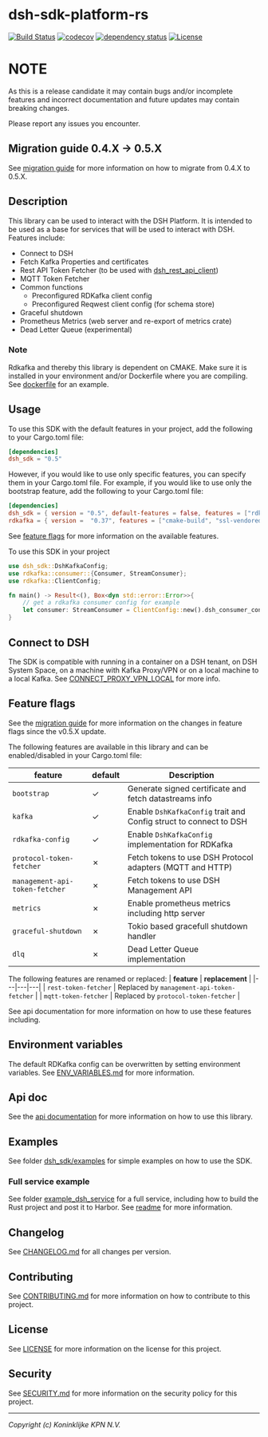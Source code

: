 # dsh-sdk-platform-rs

[![Build Status](https://github.com/kpn-dsh/dsh-sdk-platform-rs/actions/workflows/main.yaml/badge.svg)](https://github.com/kpn-dsh/dsh-sdk-platform-rs/actions/workflows/main.yaml)
[![codecov](https://codecov.io/gh/kpn-dsh/dsh-sdk-platform-rs/branch/main/graph/badge.svg)](https://codecov.io/gh/kpn-dsh/dsh-sdk-platform-rs)
[![dependency status](https://deps.rs/repo/github/kpn-dsh/dsh-sdk-platform-rs/status.svg)](https://deps.rs/repo/github/kpn-dsh/dsh-sdk-platform-rs)
[![License](https://img.shields.io/badge/License-Apache%202.0-blue.svg)](https://opensource.org/licenses/Apache-2.0)

# NOTE
As this is a release candidate it may contain bugs and/or incomplete features and incorrect documentation and future updates may contain breaking changes.

Please report any issues you encounter.

## Migration guide 0.4.X -> 0.5.X
See [migration guide](https://github.com/kpn-dsh/dsh-sdk-platform-rs/wiki/Migration-guide-(v0.4.X-%E2%80%90--v0.5.X)) for more information on how to migrate from 0.4.X to 0.5.X.

## Description
This library can be used to interact with the DSH Platform. It is intended to be used as a base for services that will be used to interact with DSH. Features include:
- Connect to DSH 
- Fetch Kafka Properties and certificates
- Rest API Token Fetcher (to be used with [dsh_rest_api_client](https://crates.io/crates/dsh_rest_api_client))
- MQTT Token Fetcher
- Common functions 
  - Preconfigured RDKafka client config
  - Preconfigured Reqwest client config (for schema store)
- Graceful shutdown
- Prometheus Metrics (web server and re-export of metrics crate)
- Dead Letter Queue (experimental)

### Note
Rdkafka and thereby this library is dependent on CMAKE. Make sure it is installed in your environment and/or Dockerfile where you are compiling.
See [dockerfile](../example_dsh_service/Dockerfile) for an example.

## Usage
To use this SDK with the default features in your project, add the following to your Cargo.toml file:
  
```toml
[dependencies]
dsh_sdk = "0.5"
```

However, if you would like to use only specific features, you can specify them in your Cargo.toml file. For example, if you would like to use only the bootstrap feature, add the following to your Cargo.toml file:
  
```toml
[dependencies]
dsh_sdk = { version = "0.5", default-features = false, features = ["rdkafka-config"] }
rdkafka = { version =  "0.37", features = ["cmake-build", "ssl-vendored"] }
```

See [feature flags](#feature-flags) for more information on the available features.

To use this SDK in your project
```rust
use dsh_sdk::DshKafkaConfig;
use rdkafka::consumer::{Consumer, StreamConsumer};
use rdkafka::ClientConfig;

fn main() -> Result<(), Box<dyn std::error::Error>>{
    // get a rdkafka consumer config for example
    let consumer: StreamConsumer = ClientConfig::new().dsh_consumer_config().create()?;
}
```

## Connect to DSH
The SDK is compatible with running in a container on a DSH tenant, on DSH System Space, on a machine with Kafka Proxy/VPN or on a local machine to a local Kafka. 
See [CONNECT_PROXY_VPN_LOCAL](CONNECT_PROXY_VPN_LOCAL.md) for more info.

## Feature flags
See the [migration guide](https://github.com/kpn-dsh/dsh-sdk-platform-rs/wiki/Migration-guide-(v0.4.X-%E2%80%90--v0.5.X)) for more information on the changes in feature flags since the v0.5.X update.

The following features are available in this library and can be enabled/disabled in your Cargo.toml file:

| **feature** | **default** | **Description** |
|---|---|---|
| `bootstrap` | &check; | Generate signed certificate and fetch datastreams info |
| `kafka` |  &check; | Enable `DshKafkaConfig` trait and Config struct to connect to DSH |
| `rdkafka-config` | &check; | Enable `DshKafkaConfig` implementation for RDKafka |
| `protocol-token-fetcher` | &cross; | Fetch tokens to use DSH Protocol adapters (MQTT and HTTP) |
| `management-api-token-fetcher` | &cross; | Fetch tokens to use DSH Management API |
| `metrics` | &cross; | Enable prometheus metrics including http server |
| `graceful-shutdown` | &cross; | Tokio based gracefull shutdown handler |
| `dlq` | &cross; | Dead Letter Queue implementation |

The following features are renamed or replaced:
| **feature** | **replacement** |
|---|---|---|
| `rest-token-fetcher` | Replaced by `management-api-token-fetcher` |
| `mqtt-token-fetcher` | Replaced by `protocol-token-fetcher` |

See api documentation for more information on how to use these features including.

## Environment variables
The default RDKafka config can be overwritten by setting environment variables. See [ENV_VARIABLES.md](ENV_VARIABLES.md) for more information.


## Api doc
See the [api documentation](https://docs.rs/dsh_sdk/latest/dsh_sdk/) for more information on how to use this library.

## Examples
See folder [dsh_sdk/examples](/examples/) for simple examples on how to use the SDK.

### Full service example
See folder [example_dsh_service](../example_dsh_service/) for a full service, including how to build the Rust project and post it to Harbor. See [readme](../example_dsh_service/README.md) for more information.

## Changelog
See [CHANGELOG.md](CHANGELOG.md) for all changes per version.

## Contributing
See [CONTRIBUTING.md](../CONTRIBUTING.md) for more information on how to contribute to this project.

## License
See [LICENSE](../LICENSE) for more information on the license for this project.

## Security
See [SECURITY.md](../SECURITY.md) for more information on the security policy for this project.

---
_Copyright (c) Koninklijke KPN N.V._ 
